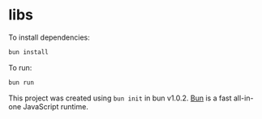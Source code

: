 # libs

To install dependencies:

```bash
bun install
```

To run:

```bash
bun run  
```

This project was created using `bun init` in bun v1.0.2. [Bun](https://bun.sh) is a fast all-in-one JavaScript runtime.
